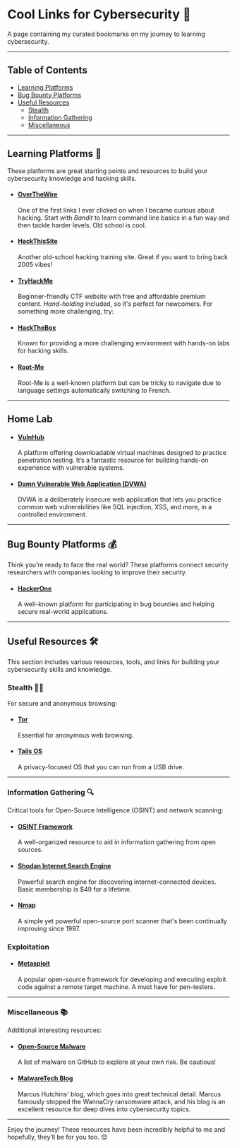 # Cool Links for Cybersecurity 🚀
A page containing my curated bookmarks on my journey to learning cybersecurity.

---

## Table of Contents
- [Learning Platforms](#learning-platforms)
- [Bug Bounty Platforms](#bug-bounty-platforms)
- [Useful Resources](#useful-resources)
  - [Stealth](#stealth)
  - [Information Gathering](#information-gathering)
  - [Miscellaneous](#miscellaneous)

---

## Learning Platforms 🏫
These platforms are great starting points and resources to build your cybersecurity knowledge and hacking skills.

- #### [OverTheWire](https://overthewire.org/wargames/)
  One of the first links I ever clicked on when I became curious about hacking. Start with *Bandit* to learn command line basics in a fun way and then tackle harder levels. Old school is cool.

- #### [HackThisSite](https://www.hackthissite.org/)
  Another old-school hacking training site. Great if you want to bring back 2005 vibes!

- #### [TryHackMe](https://tryhackme.com/)
  Beginner-friendly CTF website with free and affordable premium content. *Hand-holding* included, so it's perfect for newcomers. For something more challenging, try:

- #### [HackTheBox](https://www.hackthebox.com/)
  Known for providing a more challenging environment with hands-on labs for hacking skills.

- #### [Root-Me](https://www.root-me.org/?lang=en)
  Root-Me is a well-known platform but can be tricky to navigate due to language settings automatically switching to French.
  
---

## Home Lab

- #### [VulnHub](https://www.vulnhub.com/)
  A platform offering downloadable virtual machines designed to practice penetration testing. It’s a fantastic resource for building hands-on experience with vulnerable systems.

- #### [Damn Vulnerable Web Application (DVWA)](http://www.dvwa.co.uk/)
  DVWA is a deliberately insecure web application that lets you practice common web vulnerabilities like SQL injection, XSS, and more, in a controlled environment.

---

## Bug Bounty Platforms 💰
Think you’re ready to face the real world? These platforms connect security researchers with companies looking to improve their security.

- #### [HackerOne](https://www.hackerone.com/)
  A well-known platform for participating in bug bounties and helping secure real-world applications.

---

## Useful Resources 🛠️
This section includes various resources, tools, and links for building your cybersecurity skills and knowledge.

### Stealth 🕵️‍♂️
For secure and anonymous browsing:

- #### [Tor](https://www.torproject.org/)
  Essential for anonymous web browsing.

- #### [Tails OS](https://tails.net/)
  A privacy-focused OS that you can run from a USB drive.
  
---

### Information Gathering 🔍
Critical tools for Open-Source Intelligence (OSINT) and network scanning:

- #### [OSINT Framework](https://osintframework.com/)
  A well-organized resource to aid in information gathering from open sources.

- #### [Shodan Internet Search Engine](https://www.shodan.io/)
  Powerful search engine for discovering internet-connected devices. Basic membership is $49 for a lifetime.

- #### [Nmap](https://nmap.org/)
  A simple yet powerful open-source port scanner that's been continually improving since 1997.

### Exploitation

- #### [Metasploit](https://www.metasploit.com)
  A popular open-source framework for developing and executing exploit code against a remote target machine. A must have for pen-testers.

---

### Miscellaneous 📚
Additional interesting resources:

- #### [Open-Source Malware](https://github.com/BushidoUK/Open-source-Malware/blob/main/GitHubMalware.csv)
  A list of malware on GitHub to explore at your own risk. Be cautious!

- #### [MalwareTech Blog](https://malwaretech.com/)
  Marcus Hutchins' blog, which goes into great technical detail. Marcus famously stopped the WannaCry ransomware attack, and his blog is an excellent resource for deep dives into cybersecurity topics.


---

Enjoy the journey! These resources have been incredibly helpful to me and hopefully, they’ll be for you too. 😊
